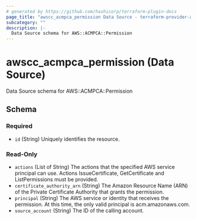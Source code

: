 ```yaml
---
# generated by https://github.com/hashicorp/terraform-plugin-docs
page_title: "awscc_acmpca_permission Data Source - terraform-provider-awscc"
subcategory: ""
description: |-
  Data Source schema for AWS::ACMPCA::Permission
---
```


# awscc_acmpca_permission (Data Source)

Data Source schema for AWS::ACMPCA::Permission



<!-- schema generated by tfplugindocs -->
## Schema

### Required

- `id` (String) Uniquely identifies the resource.

### Read-Only

- `actions` (List of String) The actions that the specified AWS service principal can use. Actions IssueCertificate, GetCertificate and ListPermissions must be provided.
- `certificate_authority_arn` (String) The Amazon Resource Name (ARN) of the Private Certificate Authority that grants the permission.
- `principal` (String) The AWS service or identity that receives the permission. At this time, the only valid principal is acm.amazonaws.com.
- `source_account` (String) The ID of the calling account.
